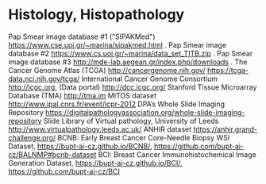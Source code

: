 # Histology, Histopathology 


Pap Smear image database #1 ("SIPAKMed") https://www.cse.uoi.gr/~marina/sipakmed.html .
Pap Smear image database #2 https://www.cs.uoi.gr/~marina/data_set_TITB.zip .
Pap Smear image database #3 http://mde-lab.aegean.gr/index.php/downloads .
The Cancer Genome Atlas (TCGA) http://cancergenome.nih.gov/ https://tcga-data.nci.nih.gov/tcga/
International Cancer Genome Consortium http://icgc.org, (Data portal) http://dcc.icgc.org/
Stanford Tissue Microarray Database (TMA) http://tma.im
MITOS dataset http://www.ipal.cnrs.fr/event/icpr-2012
DPA’s Whole Slide Imaging Repository https://digitalpathologyassociation.org/whole-slide-imaging-repository
 Slide Library of Virtual pathology, University of Leeds http://www.virtualpathology.leeds.ac.uk/
 ANHIR dataset https://anhir.grand-challenge.org/
 BCNB: Early Breast Cancer Core-Needle Biopsy WSI Dataset, https://bupt-ai-cz.github.io/BCNB/, https://github.com/bupt-ai-cz/BALNMP#bcnb-dataset
 BCI: Breast Cancer Immunohistochemical Image Generation Dataset, https://bupt-ai-cz.github.io/BCI/, https://github.com/bupt-ai-cz/BCI
